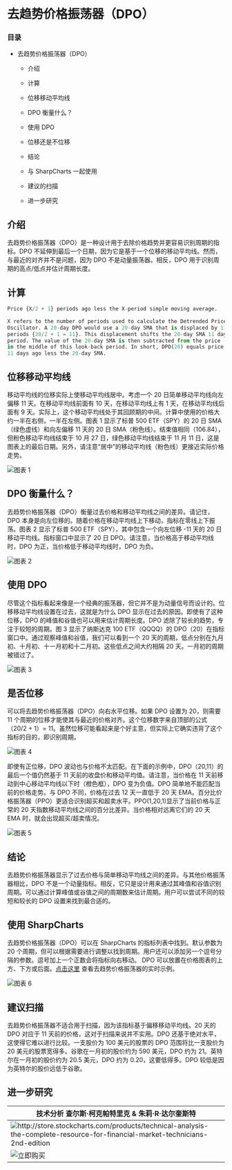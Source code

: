 # 去趋势价格振荡器（DPO）

### 目录

+   去趋势价格振荡器（DPO）

    +   介绍

    +   计算

    +   位移移动平均线

    +   DPO 衡量什么？

    +   使用 DPO

    +   位移还是不位移

    +   结论

    +   与 SharpCharts 一起使用

    +   建议的扫描

    +   进一步研究

## 介绍

去趋势价格振荡器（DPO）是一种设计用于去除价格趋势并更容易识别周期的指标。DPO 不延伸到最后一个日期，因为它是基于一个位移的移动平均线。然而，与最近的对齐并不是问题，因为 DPO 不是动量振荡器。相反，DPO 用于识别周期的高点/低点并估计周期长度。

## 计算

```py
Price {X/2 + 1} periods ago less the X-period simple moving average.

X refers to the number of periods used to calculate the Detrended Price 
Oscillator. A 20-day DPO would use a 20-day SMA that is displaced by 11 
periods {20/2 + 1 = 11}. This displacement shifts the 20-day SMA 11 days to the left, which actually puts it in the middle of the look-back 
period. The value of the 20-day SMA is then subtracted from the price
in the middle of this look-back period. In short, DPO(20) equals price
11 days ago less the 20-day SMA.  

```

## 位移移动平均线

移动平均线的位移实际上使移动平均线居中。考虑一个 20 日简单移动平均线向左偏移 11 天。在移动平均线前面有 10 天，在移动平均线上有 1 天，在移动平均线后面有 9 天。实际上，这个移动平均线处于其回顾期的中间。计算中使用的价格大约一半在右侧，一半在左侧。图表 1 显示了标普 500 ETF（SPY）的 20 日 SMA（绿色虚线）和向左偏移 11 天的 20 日 SMA（粉色线）。结束值相同（106.84），但粉色移动平均线结束于 10 月 27 日，绿色移动平均线结束于 11 月 11 日，这是图表上的最后日期。另外，请注意“居中”的移动平均线（粉色线）更接近实际价格走势。

![图表 1](img/8419e6c154fd8618f4c8a5b69608bd6f.jpg "图表 1")

## DPO 衡量什么？

去趋势价格振荡器（DPO）衡量过去价格和移动平均线之间的差异。请记住，DPO 本身是向左位移的。随着价格在移动平均线上下移动，指标在零线上下振荡。图表 2 显示了标普 500 ETF（SPY），其中包含一个向左位移 -11 天的 20 日移动平均线。指标窗口中显示了 20 日 DPO。请注意，当价格高于移动平均线时，DPO 为正，当价格低于移动平均线时，DPO 为负。

![图表 2](img/ddda0101523677d0228d0be781a5ac45.jpg "图表 2")

## 使用 DPO

尽管这个指标看起来像是一个经典的振荡器，但它并不是为动量信号而设计的。位移移动平均线设置在过去，这就是为什么 DPO 显示在过去的原因。即使有了这种位移，DPO 的峰值和谷值也可以用来估计周期长度。DPO 滤除了较长的趋势，专注于较短的周期。图 3 显示了纳斯达克 100 ETF（QQQQ）的 DPO（20）在指标窗口中。通过观察峰值和谷值，我们可以看到一个 20 天的周期，低点分别在九月初、十月初、十一月初和十二月初。这些低点之间大约相隔 20 天。一月初的周期被错过了。

![图表 3](img/92fec60995e6bccf644e015e6c93204b.jpg "图表 3")

## 是否位移

可以将去趋势价格振荡器（DPO）向右水平位移。如果 DPO 设置为 20，则需要 11 个周期的位移才能使其与最近的价格对齐。这个位移数字来自顶部的公式（20/2 + 1）= 11。虽然位移可能看起来是个好主意，但实际上它确实违背了这个指标的目的，即识别周期。

![图表 4](img/5f769e9237eac25d48823cf47a1a7141.jpg "图表 4")

即使有正位移，DPO 波动也与价格不太匹配。在下面的示例中，DPO（20,11）的最后一个值仍然基于 11 天前的收盘价和移动平均值。请注意，当价格在 11 天前移动到中心移动平均线以下时（橙色框），DPO 变为负值。DPO 简单地不能匹配当前的价格走势。与 DPO 不同，价格在过去 12 天一直低于 20 天 EMA。百分比价格振荡器（PPO）更适合识别超买和超卖水平。PPO(1,20,1)显示了当前价格与正常的 20 天指数移动平均线之间的百分比差异。当价格相对远离它们的 20 天 EMA 时，就会出现超买/超卖情况。

![图表 5](img/e8e908501dd600de3df7a9b5d6726160.jpg "图表 5")

## 结论

去趋势价格振荡器显示了过去价格与简单移动平均线之间的差异。与其他价格振荡器相比，DPO 不是一个动量指标。相反，它只是设计用来通过其峰值和谷值识别周期。可以通过计算峰值或谷值之间的周期数来估计周期。用户可以尝试不同的较短和较长的 DPO 设置来找到最合适的。

## 使用 SharpCharts

去趋势价格振荡器（DPO）可以在 SharpCharts 的指标列表中找到。默认参数为 20 个周期，但可以根据需要进行调整以找到周期。用户还可以添加另一个逗号分隔的参数。逗号加上一个正数会将指标向右移动。 DPO 可以放置在价格图表的上方、下方或后面。[点击这里](http://stockcharts.com/h-sc/ui?s=SPY&p=D&b=5&g=0&id=p14005429311&listNum=30&a=191188211 "http://stockcharts.com/h-sc/ui?s=SPY&p=D&b=5&g=0&id=p14005429311&listNum=30&a=191188211") 查看去趋势价格振荡器的实时示例。

![图表 6](img/9edbeafb366991f09334999d5d3c547c.jpg "图表 6")

## 建议扫描

去趋势价格振荡器不适合用于扫描，因为该指标基于偏移移动平均线。20 天的 DPO 对应于 11 天前的价格，这对于扫描来说并不实用。DPO 还基于绝对水平，这使得它难以进行比较。一支股价为 100 美元的股票的 DPO 范围将比一支股价为 20 美元的股票宽得多。谷歌在一月初的股价约为 590 美元，DPO 约为 21。英特尔在一月初的股价约为 20.5 美元，DPO 约为 0.20，这要低得多。DPO 较低是因为英特尔的股价远低于谷歌。

## 进一步研究

| **技术分析** 查尔斯·柯克帕特里克 & 朱莉·R·达尔奎斯特 |
| --- |
| ![](http://store.stockcharts.com/products/technical-analysis-the-complete-resource-for-financial-market-technicians-2nd-edition "http://store.stockcharts.com/products/technical-analysis-the-complete-resource-for-financial-market-technicians-2nd-edition") |
| ![立即购买](http://store.stockcharts.com/products/technical-analysis-the-complete-resource-for-financial-market-technicians-2nd-edition "http://store.stockcharts.com/products/technical-analysis-the-complete-resource-for-financial-market-technicians-2nd-edition") |
